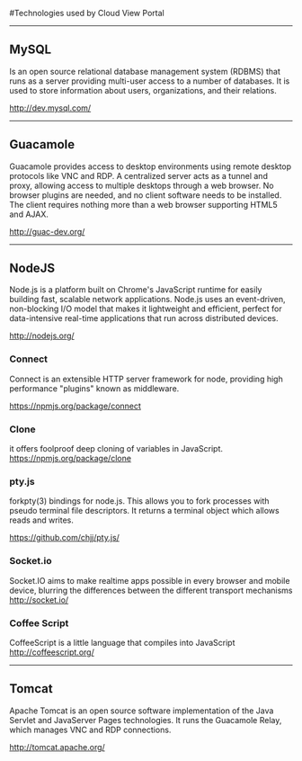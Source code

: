 #Technologies used by Cloud View Portal

***

## MySQL

Is an open source relational database management system (RDBMS) that runs as a
server providing multi-user access to a number of databases.
It is used to store information about users, organizations, and their relations.

http://dev.mysql.com/

* * *

## Guacamole

Guacamole provides access to desktop environments using remote desktop
protocols like VNC and RDP. A centralized server acts as a tunnel and proxy,
allowing access to multiple desktops through a web browser.
No browser plugins are needed, and no client software needs to be installed.
The client requires nothing more than a web browser supporting HTML5 and AJAX.

http://guac-dev.org/

* * *

## NodeJS

Node.js is a platform built on Chrome's JavaScript runtime for easily building
fast, scalable network applications. Node.js uses an event-driven, non-blocking
I/O model that makes it lightweight and efficient, perfect for data-intensive
real-time applications that run across distributed devices.

http://nodejs.org/

### Connect
Connect is an extensible HTTP server framework for node, providing high 
performance "plugins" known as middleware.

https://npmjs.org/package/connect

### Clone
it offers foolproof deep cloning of variables in JavaScript.
https://npmjs.org/package/clone

### pty.js
forkpty(3) bindings for node.js. This allows you to fork processes with pseudo
terminal file descriptors. It returns a terminal object which allows reads and
writes.

https://github.com/chjj/pty.js/

### Socket.io
Socket.IO aims to make realtime apps possible in every browser and mobile
device, blurring the differences between the different transport mechanisms
http://socket.io/

### Coffee Script
CoffeeScript is a little language that compiles into JavaScript
http://coffeescript.org/

* * *

## Tomcat
Apache Tomcat is an open source software implementation of the Java Servlet and
JavaServer Pages technologies. It runs the Guacamole Relay, which manages VNC
and RDP connections.

http://tomcat.apache.org/
